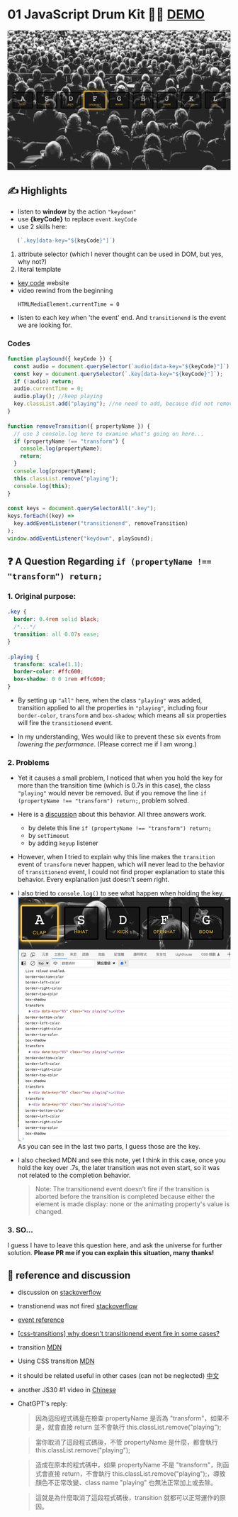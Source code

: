 # 01 JavaScript Drum Kit :woman_juggling: [DEMO](https://ljbl22.github.io/JavaScript30/01_javascript-drum-kit/)

![console](./screenshot_finished.png)

## :writing_hand: Highlights

- listen to **window** by the action `"keydown"`
- use **{keyCode}** to replace `event.keyCode`
- use 2 skills here:
 ```JavaScript
    (`.key[data-key="${keyCode}"]`)
  ```
  1. attribute selector (which I never thought can be used in DOM, but yes, why not?)
  2. literal template
  - [key code](https://www.toptal.com/developers/keycode) website
- video rewind from the beginning
  ```
  HTMLMediaElement.currentTime = 0
  ```
- listen to each key when 'the event' end. And `transitionend` is the event we are looking for.

### Codes
  ```JavaScript
  function playSound({ keyCode }) {
    const audio = document.querySelector(`audio[data-key="${keyCode}"]`);
    const key = document.querySelector(`.key[data-key="${keyCode}"]`);
    if (!audio) return;
    audio.currentTime = 0;
    audio.play(); //keep playing
    key.classList.add("playing"); //no need to add, because did not remove
  }

  function removeTransition({ propertyName }) {
    // use 3 console.log here to examine what's going on here...
    if (propertyName !== "transform") {
      console.log(propertyName);
      return;
    }
    console.log(propertyName);
    this.classList.remove("playing");
    console.log(this);
  }

  const keys = document.querySelectorAll(".key");
  keys.forEach((key) =>
    key.addEventListener("transitionend", removeTransition)
  );
  window.addEventListener("keydown", playSound);
  ``` 

## :question: A Question Regarding `if (propertyName !== "transform") return;`

### 1. Original purpose:

  ```CSS
  .key {
    border: 0.4rem solid black;
    /*...*/
    transition: all 0.07s ease;
  }

  .playing {
    transform: scale(1.1);
    border-color: #ffc600;
    box-shadow: 0 0 1rem #ffc600;
  }
  ```

- By setting up `"all"` here, when the class `"playing"` was added, transition applied to all the properties in `"playing"`, including four `border-color`, `transform` and `box-shadow`; which means all six properties will fire the `transitionend` event.

- In my understanding, Wes would like to prevent these six events from _lowering the performance_. (Please correct me if I am wrong.)

### 2. Problems

- Yet it causes a small problem, I noticed that when you hold the key for more than the transition time (which is 0.7s in this case), the class `"playing"` would never be removed. But if you remove the line `if (propertyName !== "transform") return;`, problem solved.

- Here is a [discussion](https://stackoverflow.com/questions/43794891/remove-class-on-keypress-after-key-hold-transitionend-weird-behavior) about this behavior. All three answers work.

  - by delete this line `if (propertyName !== "transform") return;`
  - by `setTimeout`
  - by adding `keyup` listener

- However, when I tried to explain why this line makes the `transition` event of `transform` never happen, which will never lead to the behavior of `transitionend` event, I could not find proper explanation to state this behavior. Every explanation just doesn't seem right.

- I also tried to `console.log()` to see what happen when holding the key.
  ![console](./screenshot_consolelog.png) As you can see in the last two parts, I guess those are the key.

- I also checked MDN and see this note, yet I think in this case, once you hold the key over .7s, the later transition was not even start, so it was not related to the completion behavior.

  > Note: The transitionend event doesn't fire if the transition is aborted before the transition is completed because either the element is made display: none or the animating property's value is changed.

### 3. SO... 
I guess I have to leave this question here, and ask the universe for further solution. **Please PR me if you can explain this situation, many thanks!**

## :page_facing_up: reference and discussion

- discussion on [stackoverflow](https://stackoverflow.com/questions/43794891/remove-class-on-keypress-after-key-hold-transitionend-weird-behavior)

- transtionend was not fired [stackoverflow](https://stackoverflow.com/questions/17939290/for-javascript-or-jquery-how-to-make-transitionend-event-not-fire)

- [event reference](https://developer.mozilla.org/en-US/docs/Web/Events)
- [[css-transitions] why doesn't transitionend event fire in some cases?](https://github.com/w3c/csswg-drafts/issues/3043)
- transition [MDN](https://developer.mozilla.org/en-US/docs/Web/CSS/transition)
- Using CSS transition [MDN](https://developer.mozilla.org/en-US/docs/Web/CSS/CSS_Transitions/Using_CSS_transitions)
- it should be related useful in other cases (can not be neglected) [中文](https://medium.com/icguanyu/day5-flex-panels-d3ac7ba5b992)
- another JS30 #1 video in [Chinese](https://www.youtube.com/watch?v=f2ttaeDHzwE)
- ChatGPT's reply:
  > 因為這段程式碼是在檢查 propertyName 是否為 "transform"，如果不是，就會直接 return 並不會執行 this.classList.remove("playing");

  > 當你取消了這段程式碼後，不管 propertyName 是什麼，都會執行 this.classList.remove("playing");
  
  > 造成在原本的程式碼中，如果 propertyName 不是 "transform"，則函式會直接 return，不會執行 this.classList.remove("playing");，導致顏色不正常改變、class name "playing" 也無法正常加上或去除。
  
  > 這就是為什麼取消了這段程式碼後，transition 就都可以正常運作的原因。
